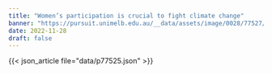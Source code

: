 ```yaml
---
title: "Women’s participation is crucial to fight climate change"
banner: "https://pursuit.unimelb.edu.au/__data/assets/image/0028/77527/cc17032a8af31f51d13a8aa822b3eefda95b1504.jpg"
date: 2022-11-28
draft: false
---
```


{{< json_article file="data/p77525.json" >}}